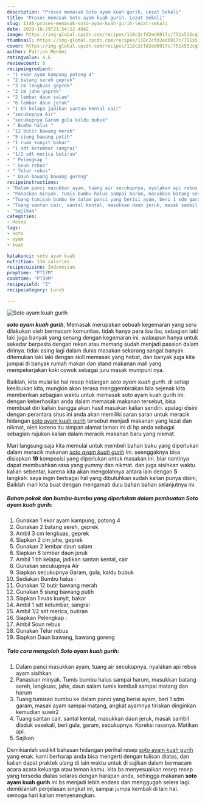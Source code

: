 ```yaml
---
description: "Proses memasak Soto ayam kuah gurih, Lezat Sekali"
title: "Proses memasak Soto ayam kuah gurih, Lezat Sekali"
slug: 1146-proses-memasak-soto-ayam-kuah-gurih-lezat-sekali
date: 2020-10-29T21:54:12.484Z
image: https://img-global.cpcdn.com/recipes/118c2cfd2ed6917c/751x532cq70/soto-ayam-kuah-gurih-foto-resep-utama.jpg
thumbnail: https://img-global.cpcdn.com/recipes/118c2cfd2ed6917c/751x532cq70/soto-ayam-kuah-gurih-foto-resep-utama.jpg
cover: https://img-global.cpcdn.com/recipes/118c2cfd2ed6917c/751x532cq70/soto-ayam-kuah-gurih-foto-resep-utama.jpg
author: Patrick Mendez
ratingvalue: 4.6
reviewcount: 8
recipeingredient:
- "1 ekor ayam kampung potong 4"
- "2 batang sereh geprek"
- "3 cm lengkuas geprek"
- "2 cm jahe geprek"
- "2 lembar daun salam"
- "6 lembar daun jeruk"
- "1 bh kelapa jadikan santan kental cair"
- "secukupnya Air"
- "secukupnya Garam gula kaldu bubuk"
- " Bumbu halus "
- "12 butir bawang merah"
- "5 siung bawang putih"
- "1 ruas kunyit bakar"
- "1 sdt ketumbar sangrai"
- "1/2 sdt merica butiran"
- " Pelengkap "
- " Soun rebus"
- " Telur rebus"
- " Daun bawang bawang goreng"
recipeinstructions:
- "Dalam panci masukkan ayam, tuang air secukupnya, nyalakan api rebus ayam sisihkan"
- "Panaskan minyak. Tumis bumbu halus sampai harum, masukkan batang sereh, lengkuas, jahe, daun salam tumis kembali sampai matang dan harum"
- "Tuang tumisan bumbu ke dalam panci yang berisi ayam, beri 1 sdm garam, masak ayam sampai matang, angkat ayamnya tiriskan dinginkan kemudian suwir2"
- "Tuang santan cair, santal kental, masukkan daun jeruk, masak sambil diaduk sesekali, beri gula, garam, secukupnya. Koreksi rasanya. Matikan api."
- "Sajikan"
categories:
- Resep
tags:
- soto
- ayam
- kuah

katakunci: soto ayam kuah 
nutrition: 134 calories
recipecuisine: Indonesian
preptime: "PT17M"
cooktime: "PT39M"
recipeyield: "3"
recipecategory: Lunch

---
```



![Soto ayam kuah gurih](https://img-global.cpcdn.com/recipes/118c2cfd2ed6917c/751x532cq70/soto-ayam-kuah-gurih-foto-resep-utama.jpg)

<b><i>soto ayam kuah gurih</i></b>, Memasak merupakan sebuah kegemaran yang seru dilakukan oleh bermacam komunitas. tidak hanya para ibu ibu, sebagian laki laki juga banyak yang senang dengan kegemaran ini. walaupun hanya untuk sekedar berpesta dengan rekan atau memang sudah menjadi passion dalam dirinya. tidak asing lagi dalam dunia masakan sekarang sangat banyak ditemukan laki laki dengan skill memasak yang hebat, dan banyak juga kita jumpai di banyak rumah makan dan stand makanan mall yang mempekerjakan koki cowok sebagai juru masak mumpuni nya.



Baiklah, kita mulai ke hal resep hidangan <i>soto ayam kuah gurih</i>. di setiap kesibukan kita, mungkin akan terasa menggembirakan bila sejenak kita memberikan sebagian waktu untuk memasak soto ayam kuah gurih ini. dengan keberhasilan anda dalam memasak makanan tersebut, bisa membuat diri kalian bangga akan hasil masakan kalian sendiri. apalagi disini dengan perantara situs ini anda akan memiliki saran saran untuk meracik hidangan <u>soto ayam kuah gurih</u> tersebut menjadi makanan yang lezat dan nikmat, oleh karena itu simpan alamat laman ini di hp anda sebagai sebagian rujukan kalian dalam meracik makanan baru yang nikmat.


Mari langsung saja kita memulai untuk membeli bahan baku yang diperlukan dalam meracik makanan <u><i>soto ayam kuah gurih</i></u> ini. seenggaknya bisa disiapkan <b>19</b> komposisi yang diperlukan untuk masakan ini. biar nantinya dapat membuahkan rasa yang yummy dan nikmat. dan juga sisihkan waktu kalian sebentar, karena kita akan mengolahnya antara lain dengan <b>5</b> langkah. saya ingin berbagai hal yang dibutuhkan sudah kalian punya disini, Baiklah mari kita buat dengan mengamati dulu bahan bahan selanjutnya ini.

<!--inarticleads1-->

##### Bahan pokok dan bumbu-bumbu yang diperlukan dalam pembuatan Soto ayam kuah gurih:

1. Gunakan 1 ekor ayam kampung, potong 4
1. Gunakan 2 batang sereh, geprek
1. Ambil 3 cm lengkuas, geprek
1. Siapkan 2 cm jahe, geprek
1. Gunakan 2 lembar daun salam
1. Siapkan 6 lembar daun jeruk
1. Ambil 1 bh kelapa, jadikan santan kental, cair
1. Gunakan secukupnya Air
1. Siapkan secukupnya Garam, gula, kaldu bubuk
1. Sediakan  Bumbu halus :
1. Gunakan 12 butir bawang merah
1. Gunakan 5 siung bawang putih
1. Siapkan 1 ruas kunyit, bakar
1. Ambil 1 sdt ketumbar, sangrai
1. Ambil 1/2 sdt merica, butiran
1. Siapkan  Pelengkap :
1. Ambil  Soun rebus
1. Gunakan  Telur rebus
1. Siapkan  Daun bawang, bawang goreng




<!--inarticleads2-->

##### Tata cara mengolah Soto ayam kuah gurih:

1. Dalam panci masukkan ayam, tuang air secukupnya, nyalakan api rebus ayam sisihkan
1. Panaskan minyak. Tumis bumbu halus sampai harum, masukkan batang sereh, lengkuas, jahe, daun salam tumis kembali sampai matang dan harum
1. Tuang tumisan bumbu ke dalam panci yang berisi ayam, beri 1 sdm garam, masak ayam sampai matang, angkat ayamnya tiriskan dinginkan kemudian suwir2
1. Tuang santan cair, santal kental, masukkan daun jeruk, masak sambil diaduk sesekali, beri gula, garam, secukupnya. Koreksi rasanya. Matikan api.
1. Sajikan




Demikianlah sedikit bahasan hidangan perihal resep <u>soto ayam kuah gurih</u> yang enak. kami berharap anda bisa mengerti dengan tulisan diatas, dan kalian dapat praktek ulang di lain waktu untuk di sajikan dalam bermacam acara acara keluarga atau teman kamu. kita bs menyesuaikan resep resep yang tersedia diatas selaras dengan harapan anda, sehingga makanan <b>soto ayam kuah gurih</b> ini bs menjadi lebih endess dan menggugah selera lagi. demikianlah penjelasan singkat ini, sampai jumpa kembali di lain hal. semoga hari kalian menyenangkan.
